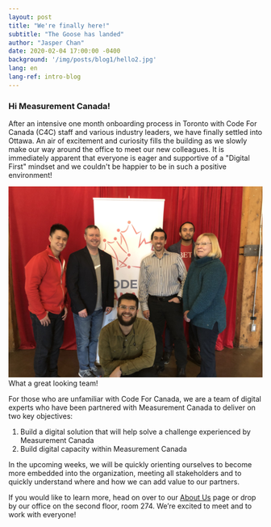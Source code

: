 ```yaml
---
layout: post
title: "We're finally here!"
subtitle: "The Goose has landed"
author: "Jasper Chan"
date: 2020-02-04 17:00:00 -0400
background: '/img/posts/blog1/hello2.jpg'
lang: en
lang-ref: intro-blog
---
```


<h3>Hi Measurement Canada!</h3>

<p>After an intensive one month onboarding process in Toronto with Code For Canada (C4C) staff and various industry leaders, we have finally settled into Ottawa. An air of excitement and curiosity fills the building as we slowly make our way around the office to meet our new colleagues. It is immediately apparent that everyone is eager and supportive of a "Digital First" mindset and we couldn't be happier to be in such a positive environment! </p> 

<img class="img-fluid" src="/img/posts/blog1/IMG_4878.jpg" alt="team picture">
<span class="caption text-muted">What a great looking team!</span>

<p>For those who are unfamiliar with Code For Canada, we are a team of digital experts who have been partnered with Measurement Canada to deliver on two key objectives:</p>

<p></p>

<ol class="pg-list">
  <li>Build a digital solution that will help solve a challenge experienced by Measurement Canada</li>
  <li>Build digital capacity within Measurement Canada</li>
</ol>
<p></p>

<p>In the upcoming weeks, we will be quickly orienting ourselves to become more embedded into the organization, meeting all stakeholders and to quickly understand where and how we can add value to our partners. </p>

<p>If you would like to learn more, head on over to our <a href="https://pixel-gram.github.io/pixel-gram.github.io/about">About Us</a> page or drop by our office on the second floor, room 274. We’re excited to meet and to work with everyone!</p>
